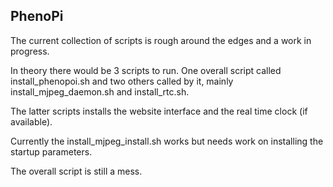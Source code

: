 ## PhenoPi

The current collection of scripts is rough around the edges and a work in progress.

In theory there would be 3 scripts to run. One overall script called install_phenopoi.sh and two others called by it, mainly install\_mjpeg\_daemon.sh and install\_rtc.sh.

The latter scripts installs the website interface and the real time clock (if available).

Currently the install\_mjpeg\_install.sh works but needs work on installing the startup parameters.

The overall script is still a mess.

